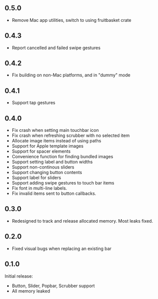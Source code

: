 0.5.0
-----
 * Remove Mac app utilities, switch to using fruitbasket crate

0.4.3
-----
 * Report cancelled and failed swipe gestures

0.4.2
-----
 * Fix building on non-Mac platforms, and in "dummy" mode

0.4.1
-----
 * Support tap gestures

0.4.0
-----
 * Fix crash when setting main touchbar icon
 * Fix crash when refreshing scrubber with no selected item
 * Allocate image items instead of using paths
 * Support for Apple template images
 * Support for spacer elements
 * Convenience function for finding bundled images
 * Support setting label and button widths
 * Support non-continous sliders
 * Support changing button contents
 * Support label for sliders
 * Support adding swipe gestures to touch bar items
 * Fix font in multi-line labels.
 * Fix invalid items sent to button callbacks.

0.3.0
-----
 * Redesigned to track and release allocated memory.  Most leaks fixed.

0.2.0
-----
 * Fixed visual bugs when replacing an existing bar

0.1.0
-----
Initial release:
 * Button, Slider, Popbar, Scrubber support
 * All memory leaked
